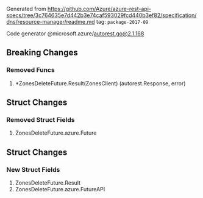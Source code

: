 Generated from https://github.com/Azure/azure-rest-api-specs/tree/3c764635e7d442b3e74caf593029fcd440b3ef82/specification/dns/resource-manager/readme.md tag: `package-2017-09`

Code generator @microsoft.azure/autorest.go@2.1.168

## Breaking Changes

### Removed Funcs

1. *ZonesDeleteFuture.Result(ZonesClient) (autorest.Response, error)

## Struct Changes

### Removed Struct Fields

1. ZonesDeleteFuture.azure.Future

## Struct Changes

### New Struct Fields

1. ZonesDeleteFuture.Result
1. ZonesDeleteFuture.azure.FutureAPI
